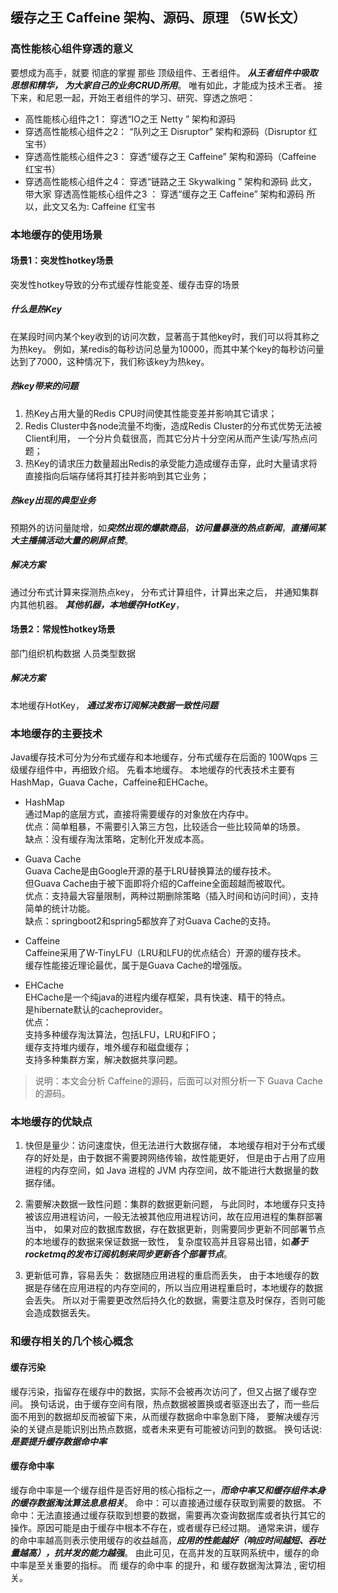 ## 缓存之王 Caffeine 架构、源码、原理 （5W长文）

### 高性能核心组件穿透的意义
要想成为高手，就要 彻底的掌握  那些 顶级组件、王者组件。
***从王者组件中吸取思想和精华， 为大家自己的业务CRUD所用***。
唯有如此，才能成为技术王者。
接下来，和尼恩一起，开始王者组件的学习、研究、穿透之旅吧：
- 高性能核心组件之1： 
穿透“IO之王  Netty ” 架构和源码
- 穿透高性能核心组件之2：
“队列之王 Disruptor” 架构和源码（Disruptor 红宝书）
- 穿透高性能核心组件之3：
穿透“缓存之王 Caffeine” 架构和源码（Caffeine  红宝书）
- 穿透高性能核心组件之4：
穿透“链路之王  Skywalking ” 架构和源码
此文，带大家 穿透高性能核心组件之3 ：
穿透“缓存之王 Caffeine” 架构和源码
所以，此文又名为: Caffeine  红宝书

### 本地缓存的使用场景

#### 场景1：突发性hotkey场景
突发性hotkey导致的分布式缓存性能变差、缓存击穿的场景

##### 什么是热Key
在某段时间内某个key收到的访问次数，显著高于其他key时，我们可以将其称之为热key。
例如，某redis的每秒访问总量为10000，而其中某个key的每秒访问量达到了7000，这种情况下，我们称该key为热key。

##### 热key带来的问题
1. 热Key占用大量的Redis CPU时间使其性能变差并影响其它请求；
2. Redis Cluster中各node流量不均衡，造成Redis Cluster的分布式优势无法被Client利用，
一个分片负载很高，而其它分片十分空闲从而产生读/写热点问题；
3. 热Key的请求压力数量超出Redis的承受能力造成缓存击穿，此时大量请求将直接指向后端存储将其打挂并影响到其它业务；

##### 热key出现的典型业务
预期外的访问量陡增，如***突然出现的爆款商品***，***访问量暴涨的热点新闻***，***直播间某大主播搞活动大量的刷屏点赞***。

##### 解决方案
通过分布式计算来探测热点key，
分布式计算组件，计算出来之后， 并通知集群内其他机器。
***其他机器，本地缓存HotKey***，

#### 场景2：常规性hotkey场景
部门组织机构数据
人员类型数据

##### 解决方案
本地缓存HotKey，
***通过发布订阅解决数据一致性问题***

### 本地缓存的主要技术
Java缓存技术可分为分布式缓存和本地缓存，分布式缓存在后面的 100Wqps 三级缓存组件中，再细致介绍。
先看本地缓存。
本地缓存的代表技术主要有HashMap，Guava Cache，Caffeine和EHCache。

- HashMap <br>
通过Map的底层方式，直接将需要缓存的对象放在内存中。<br>
优点：简单粗暴，不需要引入第三方包，比较适合一些比较简单的场景。<br>
缺点：没有缓存淘汰策略，定制化开发成本高。

- Guava Cache <br>
Guava Cache是由Google开源的基于LRU替换算法的缓存技术。 <br>
但Guava Cache由于被下面即将介绍的Caffeine全面超越而被取代。 <br>
优点：支持最大容量限制，两种过期删除策略（插入时间和访问时间），支持简单的统计功能。 <br>
缺点：springboot2和spring5都放弃了对Guava Cache的支持。 <br>

- Caffeine <br>
Caffeine采用了W-TinyLFU（LRU和LFU的优点结合）开源的缓存技术。 <br>
缓存性能接近理论最优，属于是Guava Cache的增强版。 <br>

- EHCache <br>
EHCache是一个纯java的进程内缓存框架，具有快速、精干的特点。 <br>
是hibernate默认的cacheprovider。<br>
优点：<br>
支持多种缓存淘汰算法，包括LFU，LRU和FIFO；<br>
缓存支持堆内缓存，堆外缓存和磁盘缓存；<br>
支持多种集群方案，解决数据共享问题。<br>

> 说明：本文会分析 Caffeine的源码，后面可以对照分析一下 Guava Cache的源码。

### 本地缓存的优缺点
1. 快但是量少：访问速度快，但无法进行大数据存储，
本地缓存相对于分布式缓存的好处是，由于数据不需要跨网络传输，故性能更好，
但是由于占用了应用进程的内存空间，如 Java 进程的 JVM 内存空间，故不能进行大数据量的数据存储。

2. 需要解决数据一致性问题：集群的数据更新问题，
与此同时，本地缓存只支持被该应用进程访问，一般无法被其他应用进程访问，故在应用进程的集群部署当中，
如果对应的数据库数据，存在数据更新，则需要同步更新不同部署节点的本地缓存的数据来保证数据一致性，
复杂度较高并且容易出错，如***基于rocketmq的发布订阅机制来同步更新各个部署节点***。

3. 更新低可靠，容易丢失： 数据随应用进程的重启而丢失，
由于本地缓存的数据是存储在应用进程的内存空间的，所以当应用进程重启时，本地缓存的数据会丢失。
所以对于需要更改然后持久化的数据，需要注意及时保存，否则可能会造成数据丢失。

### 和缓存相关的几个核心概念
#### 缓存污染
缓存污染，指留存在缓存中的数据，实际不会被再次访问了，但又占据了缓存空间。
换句话说，由于缓存空间有限，热点数据被置换或者驱逐出去了，而一些后面不用到的数据却反而被留下来，从而缓存数据命中率急剧下降，
要解决缓存污染的关键点是能识别出热点数据，或者未来更有可能被访问到的数据。
换句话说: ***是要提升缓存数据命中率***

#### 缓存命中率
缓存命中率是一个缓存组件是否好用的核心指标之一，***而命中率又和缓存组件本身的缓存数据淘汰算法息息相关***。
命中：可以直接通过缓存获取到需要的数据。
不命中：无法直接通过缓存获取到想要的数据，需要再次查询数据库或者执行其它的操作。原因可能是由于缓存中根本不存在，或者缓存已经过期。
通常来讲，缓存的命中率越高则表示使用缓存的收益越高，***应用的性能越好（响应时间越短、吞吐量越高），抗并发的能力越强***。
由此可见，在高并发的互联网系统中，缓存的命中率是至关重要的指标。
而 缓存的命中率 的提升，和 缓存数据淘汰算法 ,  密切相关。


































